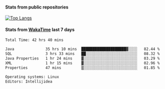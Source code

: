 #### Stats from public repositories

[![Top Langs](https://github-readme-stats.vercel.app/api/top-langs/?username=hyoghurt&layout=compact&exclude_repo=multiserver,docker_compose&langs_count=6)](https://github.com/anuraghazra/github-readme-stats)

#### Stats from [WakaTime](https://wakatime.com/@hyoghurt) last 7 days
<!--START_SECTION:waka-->

```txt
Total Time: 42 hrs 40 mins

Java              35 hrs 10 mins  ████████████████████▓░░░░   82.44 %
SQL               3 hrs 33 mins   ██░░░░░░░░░░░░░░░░░░░░░░░   08.32 %
Java Properties   1 hr 24 mins    ▓░░░░░░░░░░░░░░░░░░░░░░░░   03.29 %
XML               1 hr 15 mins    ▓░░░░░░░░░░░░░░░░░░░░░░░░   02.96 %
Properties        47 mins         ▒░░░░░░░░░░░░░░░░░░░░░░░░   01.85 %

Operating systems: Linux
Editors: Intellijidea
```

<!--END_SECTION:waka-->
